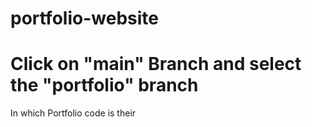 # portfolio-website

# Click on "main" Branch and select the "portfolio" branch 
In which Portfolio code is their
